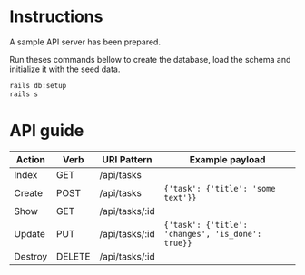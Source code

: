 # Instructions
A sample API server has been prepared.

Run theses commands bellow to create the database, load the schema and initialize it with the seed data.

```sh
rails db:setup
rails s
```

# API guide

| Action  | Verb   | URI Pattern    | Example payload                                   |
|---------|--------|----------------|---------------------------------------------------|
| Index   | GET    | /api/tasks     |                                                   |
| Create  | POST   | /api/tasks     | `{'task': {'title': 'some text'}}`                |
| Show    | GET    | /api/tasks/:id |                                                   |
| Update  | PUT    | /api/tasks/:id | `{'task': {'title': 'changes', 'is_done': true}}` |
| Destroy | DELETE | /api/tasks/:id |                                                   |
